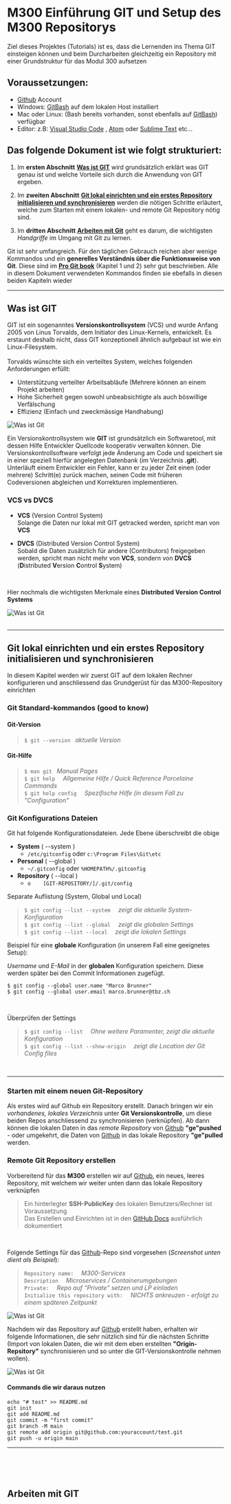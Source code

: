 [10]: https://github.com
[11]: https://docs.github.com/en/github/authenticating-to-github/connecting-to-github-with-ssh
[20]: https://git-scm.com/
[21]: https://git-scm.com/book/en/v2


# M300 Einführung GIT und Setup des M300 Repositorys

Ziel dieses Projektes (Tutorials) ist es, dass die Lernenden ins Thema GIT einsteigen können und beim Durcharbeiten gleichzeitig ein Repository mit einer Grundstruktur für das Modul 300 aufsetzen<br>

## Voraussetzungen:
- [Github](https://github.com/) Account
- Windows: [GitBash](https://git-scm.com/downloads) auf dem lokalen Host installiert
- Mac oder Linux: (Bash bereits vorhanden, sonst ebenfalls auf [GitBash](https://git-scm.com/downloads)) verfügbar
- Editor: z.B: [Visual Studio Code](https://code.visualstudio.com/) , [Atom](https://atom.io/) oder [Sublime Text](https://www.sublimetext.com/) etc...

## Das folgende Dokument ist wie folgt strukturiert:
1. Im **ersten Abschnitt** **[Was ist GIT](#Was-ist-GIT)** wird grundsätzlich erklärt was GIT genau ist und welche Vorteile sich durch die Anwendung von GIT ergeben.

2. Im **zweiten Abschnitt** **[Git lokal einrichten und ein erstes Repository initialisieren und synchronisieren](#Git-lokal-einrichten-und-ein-erstes-Repository-initialisieren-und-synchronisieren)** werden die nötigen Schritte erläutert, welche zum Starten mit einem lokalen- und remote Git Repository nötig sind. 

3. Im **dritten Abschnitt**  **[Arbeiten mit Git](#arbeiten-mit-git)** geht es darum, die wichtigsten *Handgriffe* im Umgang mit Git zu lernen.

Git ist sehr umfangreich. Für den täglichen Gebrauch reichen aber wenige Kommandos und ein **generelles Verständnis über die Funktionsweise von Git**. Diese sind im **[Pro Git book][21]** (Kapitel 1 und 2) sehr gut beschrieben.  Alle in diesem Dokument verwendeten Kommandos finden sie ebefalls in diesen beiden Kapiteln wieder 

---


## Was ist GIT ##

GIT ist ein sogenanntes **Versionskontrollsystem** (VCS) und wurde Anfang 2005 von Linus Torvalds, dem Initiator des Linux-Kernels, entwickelt. Es erstaunt deshalb nicht, dass GIT konzeptionell ähnlich aufgebaut ist wie ein Linux-Filesystem. <br><br>
Torvalds wünschte sich ein verteiltes System, welches folgenden Anforderungen erfüllt:

- Unterstützung verteilter Arbeitsabläufe (Mehrere können an einem Projekt arbeiten)
- Hohe Sicherheit gegen sowohl unbeabsichtigte als auch böswillige Verfälschung
- Effizienz (Einfach und zweckmässige Handhabung)

![Was ist Git](images/04_DVCS.jpg)

Ein Versionskontrollsystem  wie **GIT** ist grundsätzlich ein Softwaretool, mit dessen Hilfe Entwickler Quellcode kooperativ verwalten können. Die Versionskontrollsoftware verfolgt jede Änderung am Code und speichert sie in einer speziell hierfür angelegten Datenbank (im Verzeichnis **.git**). Unterläuft einem Entwickler ein Fehler, kann er zu jeder Zeit einen (oder mehrere) Schritt(e) zurück machen, seinen Code mit früheren Codeversionen abgleichen und Korrekturen implementieren.
<br>

### **VCS** vs **DVCS** ###
- **VCS** (Version Control System) <br>
Solange die Daten nur lokal mit GIT getracked werden, spricht man von **VCS**

- **DVCS** (Distributed Version Control System)<br>
Sobald die Daten zusätzlich für andere (Contributors) freigegeben werden, spricht man nicht mehr von **VCS**, sondern von  **DVCS** (**D**istributed **V**ersion **C**ontrol **S**ystem)
<br>

Hier nochmals die wichtigsten Merkmale eines **Distributed Version Control Systems**

![Was ist Git](images/01_Was-ist-GIT.jpg) <br><br>

---

## Git lokal einrichten und ein erstes Repository initialisieren und synchronisieren ##
In diesem Kapitel werden wir zuerst GIT auf dem lokalen Rechner konfigurieren und anschliessend das Grundgerüst für das M300-Repository einrichten

### Git Standard-kommandos (good to know)

#### Git-Version
> `$ git --version ` _aktuelle Version_ <br>
#### Git-Hilfe

> `$ man git ` _Manual Pages_ <br>
> `$ git help  ` _Allgemeine Hilfe / Quick Reference Porcelaine Commands_ <br>
> `$ git help config  ` _Spezifische Hilfe (in diesem Fall zu "Configuration"_<br>

### Git Konfigurations Dateien

Git hat folgende Konfigurationsdateien. Jede Ebene überschreibt die obige

* **System** ( --system )
    * `/etc/gitconfig` oder `c:\Program Files\Git\etc`
* **Personal** ( --global )
    * `~/.gitconfig` oder `%HOMEPATH%/.gitconfig`
* **Repository** ( --local )
    * `o	[GIT-REPOSITORY/]/.git/config`


Separate Auflistung (System, Global und Local)

> `$ git config --list --system  ` _zeigt die aktuelle System-Konfiguration_<br>
> `$ git config --list --global  ` _zeigt die globalen Settings_ <br>
> `$ git config --list --local  ` _zeigt die lokalen Settings_ <br>

Beispiel für eine **globale** Konfiguration (in unserem Fall eine geeignetes Setup):

*Username* und *E-Mail* in der **globalen** Konfiguration speichern. Diese werden später bei den Commit Informationen zugefügt. 

```
$ git config --global user.name "Marco Brunner"
$ git config --global user.email marco.brunner@tbz.ch
```
<br>

Überprüfen der Settings

> `$ git config --list  ` _Ohne weitere Paramenter, zeigt die aktuelle Konfiguration_<br>
> `$ git config --list --show-origin  ` _zeigt die Location der Git Config files_ <br>


 <br>

---

### Starten mit einem neuen Git-Repository 

Als erstes wird auf Github ein Repository erstellt. Danach bringen wir ein *vorhandenes, lokales Verzeichnis* unter **Git Versionskontrolle**, um diese beiden Repos anschliessend zu synchronisieren (verknüpfen). Ab dann können die lokalen Daten in das *remote Repository*  von [Github][10] **"ge"pushed** - oder umgekehrt, die Daten von [Github][10] in das lokale Repository **"ge"pulled** werden.

### Remote Git Repository erstellen

Vorbereitend für das **M300** erstellen wir auf [Github][10], ein neues, leeres Repository, mit welchem wir weiter unten dann das lokale Repository verknüpfen

> Ein hinterlegter **SSH-PublicKey** des lokalen Benutzers/Rechner ist Voraussetzung <br>
> Das Erstellen und Einrichten ist in den [GitHub Docs][11] ausführlich dokumentiert 

<br>

Folgende Settings für das [Github][10]-Repo sind vorgesehen (_Screenshot unten dient als Beispiel_):

> `Repository name:  ` _M300-Services_<br>
> `Description  ` _Microservices / Containerumgebungen_ <br>
> `Private:  ` _Repo auf "Private" setzen und LP einladen_<br>
> `Initialize this repository with:  ` _NICHTS ankreuzen - erfolgt zu einem späteren Zeitpunkt_ <br>



  ![Was ist Git](images/20_Github-Repo_erstellen.png)
 <br>




Nachdem wir das Repository auf [Github][10] erstellt haben, erhalten wir folgende Informationen, die sehr nützlich sind für die nächsten Schritte  (Import von lokalen Daten, die wir mit dem eben erstellten **"Origin-Repsitory"** synchronisieren und so unter die GIT-Versionskontrolle nehmen wollen).
<br>



 ![Was ist Git](images/22_Github-Repo_erstellen.png)
 <br>




#### Commands die wir daraus nutzen

```
echo "# test" >> README.md
git init
git add README.md
git commit -m "first commit"
git branch -M main
git remote add origin git@github.com:youraccount/test.git
git push -u origin main
``` 

---

<br><br><br>
## Arbeiten mit GIT ##
